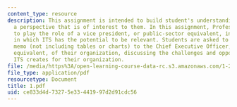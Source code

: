 ```yaml
---
content_type: resource
description: This assignment is intended to build student's understanding of ITS from
  a perspective that is of interest to them. In this assignment, Professor asks student
  to play the role of a vice president, or public-sector equivalent, in an organization
  in which ITS has the potential to be relevant. Students are asked to write a 7-page
  memo (not including tables or charts) to the Chief Executive Officer, or public-sector
  equivalent, of their organization, discussing the challenges and opportunities that
  ITS creates for their organization.
file: /media/https%3A/open-learning-course-data-rc.s3.amazonaws.com/1-212j-an-introduction-to-intelligent-transportation-systems-spring-2005/ce833d4d73275e33441997d2d91cdc56_1.pdf
file_type: application/pdf
resourcetype: Document
title: 1.pdf
uid: ce833d4d-7327-5e33-4419-97d2d91cdc56
---
```

